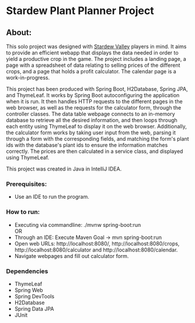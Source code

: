 # Stardew Plant Planner Project

## About:
This solo project was designed with [Stardew Valley](https://www.stardewvalley.net/) players in mind. It aims to provide an efficient webapp that displays the data needed 
in order to yield a productive crop in the game. The project includes a landing page, a page with a spreadsheet of data relating to selling
prices of the different crops, and a page that holds a profit calculator. The calendar page is a work-in-progress.  

This project has been produced with Spring Boot, H2Database, Spring JPA, and ThymeLeaf. It works by Spring Boot autoconfiguring the application when it is run.
It then handles HTTP requests to the different pages in the web browser, as well as the requests for the calculator form, through the controller classes.
The data table webpage connects to an in-memory database to retrieve all the desired information, and then loops through each entity using ThymeLeaf to display it 
on the web browser. Additionally, the calculator form works by taking user input from the web, parsing it through a form with the corresponding fields, and matching
the form's plant ids with the database's plant ids to ensure the information matches correctly. The prices are then calculated in a service class, and displayed 
using ThymeLeaf.  

This project was created in Java in IntelliJ IDEA.

### Prerequisites:
- Use an IDE to run the program.

### How to run:
- Executing via commandline: ./mvnw spring-boot:run  
OR
- Through an IDE: Execute Maven Goal -> mvn spring-boot:run
- Open web URLs: http://localhost:8080/, http://localhost:8080/crops, http://localhost:8080/calculator and http://localhost:8080/calendar.
- Navigate webpages and fill out calculator form.

### Dependencies
- ThymeLeaf
- Spring Web
- Spring DevTools
- H2Database
- Spring Data JPA
- JUnit
